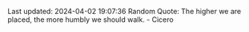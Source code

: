 Last updated: 2024-04-02 19:07:36
Random Quote: The higher we are placed, the more humbly we should walk. - Cicero